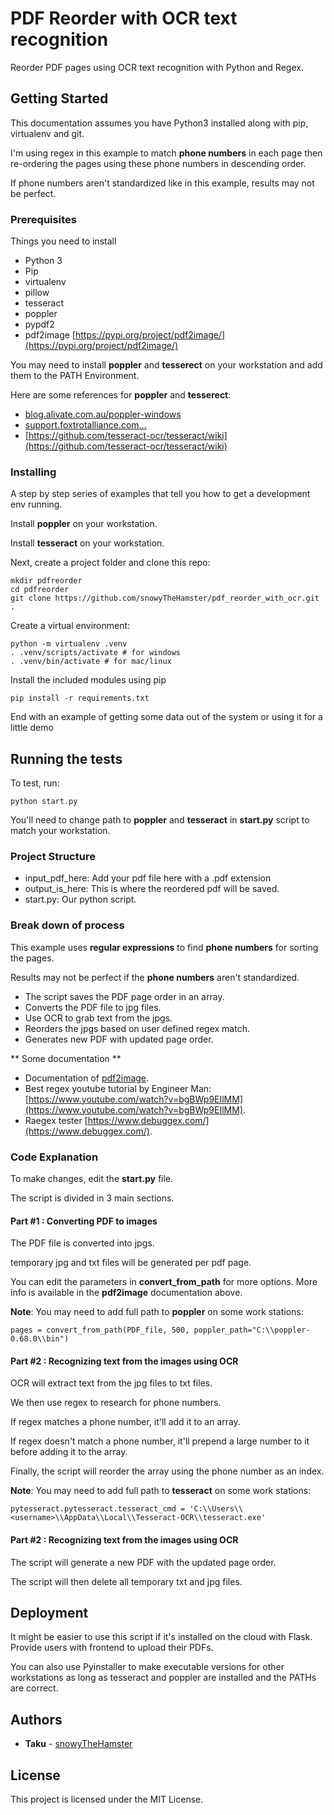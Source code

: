 # PDF Reorder with OCR text recognition

Reorder PDF pages using OCR text recognition with Python and Regex.

## Getting Started

This documentation assumes you have Python3 installed along with pip, virtualenv and git.

I'm using regex in this example to match **phone numbers** in each page then re-ordering the pages using these phone numbers in descending order.

If phone numbers aren't standardized like in this example, results may not be perfect.

### Prerequisites

Things you need to install

- Python 3
- Pip
- virtualenv
- pillow
- tesseract
- poppler
- pypdf2
- pdf2image [https://pypi.org/project/pdf2image/](https://pypi.org/project/pdf2image/)

You may need to install **poppler** and **tesserect** on your workstation and add them to the PATH Environment.

Here are some references for **poppler** and **tesserect**:

- [blog.alivate.com.au/poppler-windows](https://blog.alivate.com.au/poppler-windows)
- [support.foxtrotalliance.com...](https://support.foxtrotalliance.com/hc/en-us/articles/360025802252-How-To-Work-With-Poppler-Utility-Library-PDF-Tool)
- [https://github.com/tesseract-ocr/tesseract/wiki](https://github.com/tesseract-ocr/tesseract/wiki)

### Installing

A step by step series of examples that tell you how to get a development env running.

Install **poppler** on your workstation.

Install **tesseract** on your workstation.

Next, create a project folder and clone this repo:

```
mkdir pdfreorder
cd pdfreorder
git clone https://github.com/snowyTheHamster/pdf_reorder_with_ocr.git .
```

Create a virtual environment:

```
python -m virtualenv .venv
. .venv/scripts/activate # for windows
. .venv/bin/activate # for mac/linux
```

Install the included modules using pip

```
pip install -r requirements.txt
```

End with an example of getting some data out of the system or using it for a little demo

## Running the tests

To test, run:

```
python start.py
```

You'll need to change path to **poppler** and **tesseract** in **start.py** script to match your workstation.

### Project Structure

- input_pdf_here: Add your pdf file here with a .pdf extension
- output_is_here: This is where the reordered pdf will be saved.
- start.py: Our python script.

### Break down of process

This example uses **regular expressions** to find **phone numbers** for sorting the pages.

Results may not be perfect if the **phone numbers** aren't standardized.

- The script saves the PDF page order in an array.
- Converts the PDF file to jpg files.
- Use OCR to grab text from the jpgs.
- Reorders the jpgs based on user defined regex match.
- Generates new PDF with updated page order.

** Some documentation **

- Documentation of [pdf2image](https://pypi.org/project/pdf2image/).
- Best regex youtube tutorial by Engineer Man: [https://www.youtube.com/watch?v=bgBWp9EIlMM](https://www.youtube.com/watch?v=bgBWp9EIlMM).
- Raegex tester [https://www.debuggex.com/](https://www.debuggex.com/).

### Code Explanation

To make changes, edit the **start.py** file.

The script is divided in 3 main sections.
 
#### Part #1 : Converting PDF to images 

The PDF file is converted into jpgs.

temporary jpg and txt files will be generated per pdf page.

You can edit the parameters in **convert_from_path** for more options. More info is available in the **pdf2image** documentation above.

**Note**: You may need to add full path to **poppler** on some work stations:

```
pages = convert_from_path(PDF_file, 500, poppler_path="C:\\poppler-0.68.0\\bin")
```

#### Part #2 : Recognizing text from the images using OCR

OCR will extract text from the jpg files to txt files.

We then use regex to research for phone numbers.

If regex matches a phone number, it'll add it to an array.

If regex doesn't match a phone number, it'll prepend a large number to it before adding it to the array. 

Finally, the script will reorder the array using the phone number as an index.

**Note**: You may need to add full path to **tesseract** on some work stations:

```
pytesseract.pytesseract.tesseract_cmd = 'C:\\Users\\<username>\\AppData\\Local\\Tesseract-OCR\\tesseract.exe'
```

#### Part #2 : Recognizing text from the images using OCR

The script will generate a new PDF with the updated page order.

The script will then delete all temporary txt and jpg files.

## Deployment

It might be easier to use this script if it's installed on the cloud with Flask. Provide users with frontend to upload their PDFs.

You can also use Pyinstaller to make executable versions for other workstations as long as tesseract and poppler are installed and the PATHs are correct.

## Authors

* **Taku** - [snowyTheHamster](https://github.com/snowyTheHamster)

## License

This project is licensed under the MIT License.